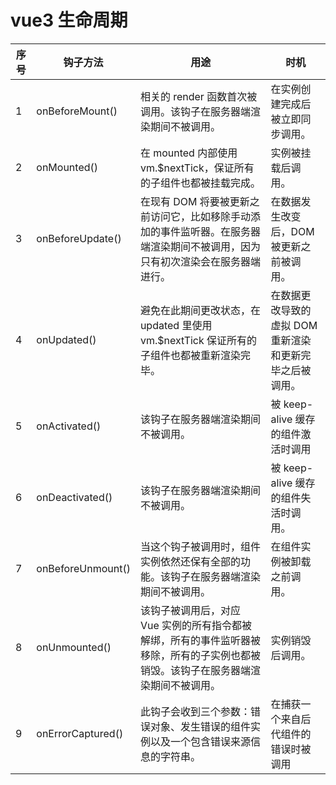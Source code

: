 # vue3 生命周期

| 序号 | 钩子方法      | 用途                                                                                                                                                  | 时机                                                            |
| ---- | ------------- | ----------------------------------------------------------------------------------------------------------------------------------------------------- | --------------------------------------------------------------- |
| 1    | onBeforeMount()   | 相关的 render 函数首次被调用。该钩子在服务器端渲染期间不被调用。                                                                                      | 在实例创建完成后被立即同步调用。                                |
| 2    | onMounted()       | 在 mounted 内部使用 vm.$nextTick，保证所有的子组件也都被挂载完成。                                                                                    | 实例被挂载后调用。                                              |
| 3    | onBeforeUpdate()  | 在现有 DOM 将要被更新之前访问它，比如移除手动添加的事件监听器。在服务器端渲染期间不被调用，因为只有初次渲染会在服务器端进行。                         | 在数据发生改变后，DOM 被更新之前被调用。                        |
| 4    | onUpdated()       | 避免在此期间更改状态，在 updated 里使用 vm.$nextTick 保证所有的子组件也都被重新渲染完毕。                                                             | 在数据更改导致的虚拟 DOM 重新渲染和更新完毕之后被调用。         |
| 5    | onActivated()     | 该钩子在服务器端渲染期间不被调用。                                                                                                                    | 被 keep-alive 缓存的组件激活时调用                              |
| 6    | onDeactivated()   | 该钩子在服务器端渲染期间不被调用。                                                                                                                    | 被 keep-alive 缓存的组件失活时调用。                            |
| 7    | onBeforeUnmount() | 当这个钩子被调用时，组件实例依然还保有全部的功能。该钩子在服务器端渲染期间不被调用。                                                                                        | 在组件实例被卸载之前调用。                                              |
| 8   | onUnmounted()     | 该钩子被调用后，对应 Vue 实例的所有指令都被解绑，所有的事件监听器被移除，所有的子实例也都被销毁。该钩子在服务器端渲染期间不被调用。                   | 实例销毁后调用。                                                |
| 9   | onErrorCaptured() | 此钩子会收到三个参数：错误对象、发生错误的组件实例以及一个包含错误来源信息的字符串。                                                                  | 在捕获一个来自后代组件的错误时被调用                            |
